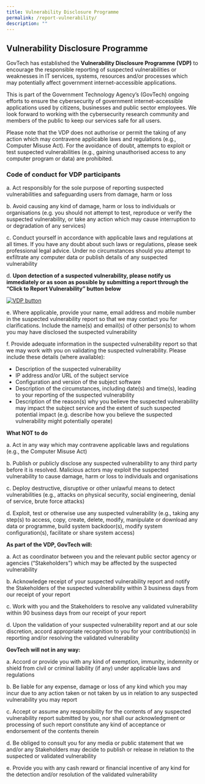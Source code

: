 ```yaml
---
title: Vulnerability Disclosure Programme
permalink: /report-vulnerability/
description: ""
---
```

**Vulnerability Disclosure Programme**
--------------------------------------

GovTech has established the **Vulnerability Disclosure Programme (VDP)** to encourage the responsible reporting of suspected vulnerabilities or weaknesses in IT services, systems, resources and/or processes which may potentially affect government internet-accessible applications.

This is part of the Government Technology Agency’s (GovTech) ongoing efforts to ensure the cybersecurity of government internet-accessible applications used by citizens, businesses and public sector employees. We look forward to working with the cybersecurity research community and members of the public to keep our services safe for all users.

Please note that the VDP does not authorise or permit the taking of any action which may contravene applicable laws and regulations (e.g., Computer Misuse Act). For the avoidance of doubt, attempts to exploit or test suspected vulnerabilities (e.g., gaining unauthorised access to any computer program or data) are prohibited.

### **Code of conduct for VDP participants**

a. Act responsibly for the sole purpose of reporting suspected vulnerabilities and safeguarding users from damage, harm or loss

b. Avoid causing any kind of damage, harm or loss to individuals or organisations (e.g. you should not attempt to test, reproduce or verify the suspected vulnerability, or take any action which may cause interruption to or degradation of any services)

c. Conduct yourself in accordance with applicable laws and regulations at all times. If you have any doubt about such laws or regulations, please seek professional legal advice. Under no circumstances should you attempt to exfiltrate any computer data or publish details of any suspected vulnerability

d. **Upon detection of a suspected vulnerability, please notify us immediately or as soon as possible by submitting a report through the “Click to Report Vulnerability” button below**

[![VDP button](https://d33wubrfki0l68.cloudfront.net/42667428c42fcf9b476cd344bf6251ec40b715b3/95cc7/images/vdp-button-v3.png)](https://hackerone.com/govtech-vdp)

e. Where applicable, provide your name, email address and mobile number in the suspected vulnerability report so that we may contact you for clarifications. Include the name(s) and email(s) of other person(s) to whom you may have disclosed the suspected vulnerability

f. Provide adequate information in the suspected vulnerability report so that we may work with you on validating the suspected vulnerability. Please include these details (where available):

*   Description of the suspected vulnerability
*   IP address and/or URL of the subject service
*   Configuration and version of the subject software
*   Description of the circumstances, including date(s) and time(s), leading to your reporting of the suspected vulnerability
*   Description of the reason(s) why you believe the suspected vulnerability may impact the subject service and the extent of such suspected potential impact (e.g. describe how you believe the suspected vulnerability might potentially operate)

**What NOT to do**

a. Act in any way which may contravene applicable laws and regulations (e.g., the Computer Misuse Act)

b. Publish or publicly disclose any suspected vulnerability to any third party before it is resolved. Malicious actors may exploit the suspected vulnerability to cause damage, harm or loss to individuals and organisations

c. Deploy destructive, disruptive or other unlawful means to detect vulnerabilities (e.g., attacks on physical security, social engineering, denial of service, brute force attacks)

d. Exploit, test or otherwise use any suspected vulnerability (e.g., taking any step(s) to access, copy, create, delete, modify, manipulate or download any data or programme, build system backdoor(s), modify system configuration(s), facilitate or share system access)

**As part of the VDP, GovTech will:**

a. Act as coordinator between you and the relevant public sector agency or agencies (“Stakeholders”) which may be affected by the suspected vulnerability

b. Acknowledge receipt of your suspected vulnerability report and notify the Stakeholders of the suspected vulnerability within 3 business days from our receipt of your report

c. Work with you and the Stakeholders to resolve any validated vulnerability within 90 business days from our receipt of your report

d. Upon the validation of your suspected vulnerability report and at our sole discretion, accord appropriate recognition to you for your contribution(s) in reporting and/or resolving the validated vulnerability

**GovTech will not in any way:**

a. Accord or provide you with any kind of exemption, immunity, indemnity or shield from civil or criminal liability (if any) under applicable laws and regulations

b. Be liable for any expense, damage or loss of any kind which you may incur due to any action taken or not taken by us in relation to any suspected vulnerability you may report

c. Accept or assume any responsibility for the contents of any suspected vulnerability report submitted by you, nor shall our acknowledgment or processing of such report constitute any kind of acceptance or endorsement of the contents therein

d. Be obliged to consult you for any media or public statement that we and/or any Stakeholders may decide to publish or release in relation to the suspected or validated vulnerability

e. Provide you with any cash reward or financial incentive of any kind for the detection and/or resolution of the validated vulnerability